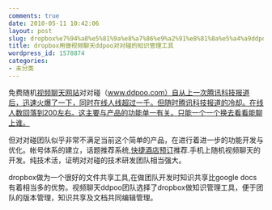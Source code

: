 ```yaml
---
comments: true
date: 2010-05-11 10:42:06
layout: post
slug: dropbox%e7%94%a8%e5%81%9a%e8%a7%86%e9%a2%91%e8%81%8a%e5%a4%a9ddpoo%e5%af%b9%e5%af%b9%e7%a2%b0%e7%9a%84%e7%9f%a5%e8%af%86%e7%ae%a1%e7%90%86%e5%b7%a5%e5%85%b7
title: dropbox用做视频聊天ddpoo对对碰的知识管理工具
wordpress_id: 1578874
categories:
- 未分类
---
```


免费随机[视频聊天网站](http://www.ddpoo.com)对对碰（www.ddpoo.com）自从上一次腾讯科技报道后，迅速火爆了一下，同时在线人线超过一千。但随时腾讯科技报道的冷却。在线人数回落到200左右。这主要与产品的功能单一有关。只能一个一个换去看看能聊上谁。

但对对碰团队似乎非常不满足当前这个简单的产品，在进行着进一步的功能开发与优化。帐号体系的建立，话题推荐系统,[快捷酒店预订](http://www.youkong.cn)推荐.手机上随机视频聊天的开发。纯技术活，证明对对碰的技术研发团队相当强大。

dropbox做为一个很好的文件共享工具,在做团队开发时知识共享比google docs有着相当多的优势。视频聊天ddpoo团队选择了dropbox做知识管理工具，便于团队的版本管理，知识共享及文档共同编辑管理。
